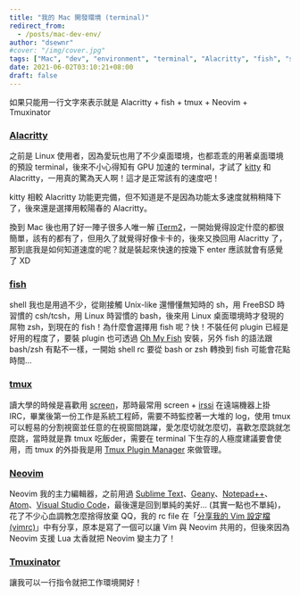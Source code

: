```yaml
---
title: "我的 Mac 開發環境 (terminal)"
redirect_from:
  - /posts/mac-dev-env/
author: "dsewnr"
#cover: "/img/cover.jpg"
tags: ["Mac", "dev", "environment", "terminal", "Alacritty", "fish", "shell", "tmux", "Neovim", "editor"]
date: 2021-06-02T03:10:21+08:00
draft: false
---
```


如果只能用一行文字來表示就是 Alacritty + fish + tmux + Neovim + Tmuxinator

### [Alacritty](https://github.com/alacritty/alacritty)
之前是 Linux 使用者，因為愛玩也用了不少桌面環境，也都乖乖的用著桌面環境的預設 terminal，後來不小心得知有 GPU 加速的 terminal，才試了 [kitty](https://github.com/kovidgoyal/kitty) 和 Alacritty，一用真的驚為天人啊！這才是正常該有的速度吧！

kitty 相較 Alacritty 功能更完備，但不知道是不是因為功能太多速度就稍稍降下了，後來還是選擇用較陽春的 Alacritty。

換到 Mac 後也用了好一陣子很多人唯一解 [iTerm2](https://iterm2.com/)，一開始覺得設定什麼的都很簡單，該有的都有了，但用久了就覺得好像卡卡的，後來又換回用 Alacritty 了，那到底我是如何知道速度的呢？就是裝起來快速的按幾下 enter 應該就會有感覺了 XD
### [fish](https://github.com/fish-shell/fish-shell)
shell 我也是用過不少，從剛接觸 Unix-like 還懵懂無知時的 sh，用 FreeBSD 時習慣的 csh/tcsh，用 Linux 時習慣的 bash，後來用 Linux 桌面環境時才發現的屌物 zsh，到現在的 fish！為什麼會選擇用 fish 呢？快！不裝任何 plugin 已經是好用的程度了，要裝 plugin 也可透過 [Oh My Fish](https://github.com/oh-my-fish/oh-my-fish) 安裝，另外 fish 的語法跟 bash/zsh 有點不一樣，一開始 shell rc 要從 bash or zsh 轉換到 fish 可能會花點時間…
### [tmux](https://github.com/tmux/tmux)
讀大學的時候是喜歡用 [screen](https://www.gnu.org/software/screen/)，那時最常用 screen + [irssi](https://github.com/irssi/irssi) 在遠端機器上掛 IRC，畢業後第一份工作是系統工程師，需要不時監控著一大堆的 log，使用 tmux 可以輕易的分割視窗並任意的在視窗間跳躍，愛怎麼切就怎麼切，喜歡怎麼跳就怎麼跳，當時就是靠 tmux 吃飯der，需要在 terminal 下生存的人極度建議要會使用，而 tmux 的外掛我是用 [Tmux Plugin Manager](https://github.com/tmux-plugins/tpm) 來做管理。
### [Neovim](https://github.com/neovim/neovim)
Neovim 我的主力編輯器，之前用過 [Sublime Text](https://www.sublimetext.com/)、[Geany](https://www.geany.org/)、[Notepad++](https://notepad-plus-plus.org/)、[Atom](https://atom.io/)、[Visual Studio Code](https://code.visualstudio.com/)，最後還是回到單純的美好… (其實一點也不單純)，花了不少心血調教怎麼捨得放棄 QQ，我的 rc file 在「[分享我的 Vim 設定檔 (vimrc)](/vimrc/)」中有分享，原本是寫了一個可以讓 Vim 與 Neovim 共用的，但後來因為 Neovim 支援 Lua 太香就把 Neovim 變主力了！
### [Tmuxinator](https://github.com/tmuxinator/tmuxinator)
讓我可以一行指令就把工作環境開好！
